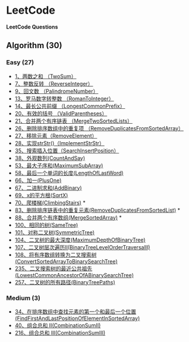 # LeetCode

**LeetCode Questions**

## Algorithm (30)

### Easy (27)
- [1、两数之和 （TwoSum）](src/algorithm/easy/TwoSum.java)
- [7、整数反转 （ReverseInteger）](src/algorithm/easy/ReverseInteger.java)
- [9、回文数 （PalindromeNumber）](src/algorithm/easy/PalindromeNumber.java)
- [13、罗马数字转整数 （RomanToInteger）](src/algorithm/easy/RomanToInteger.java)
- [14、最长公共前缀 （LongestCommonPrefix）](src/algorithm/easy/LongestCommonPrefix.java)
- [20、有效的括号 （ValidParentheses）](src/algorithm/easy/ValidParentheses.java)
- [21、合并两个有序链表 （MergeTwoSortedLists）](src/algorithm/easy/MergeTwoSortedLists.java)
- [26、删除排序数组中的重复项 （RemoveDuplicatesFromSortedArray）](src/algorithm/easy/RemoveDuplicatesFromSortedArray.java)
- [27、移除元素（RemoveElement）](src/algorithm/easy/RemoveElement.java)
- [28、实现strStr()（ImplementStrStr）](src/algorithm/easy/ImplementStrStr.java)
- [35、搜索插入位置（SearchInsertPosition）](src/algorithm/easy/SearchInsertPosition.java)
- [38、外观数列(CountAndSay)](src/algorithm/easy/CountAndSay.java)
- [53、最大子序和(MaximumSubArray)](src/algorithm/easy/MaximumSubArray.java)
- [58、最后一个单词的长度(LengthOfLastWord)](src/algorithm/easy/LengthOfLastWord.java)
- [66、加一(PlusOne)](src/algorithm/easy/PlusOne.java)
- [67、二进制求和(AddBinary)](src/algorithm/easy/AddBinary.java)
- [69、x的平方根(SqrtX)](src/algorithm/easy/SqrtX.java)
- [70、爬楼梯(ClimbingStairs)](src/algorithm/easy/ClimbingStairs.java) *
- [83、删除排序链表中的重复元素(RemoveDuplicatesFromSortedList)](src/algorithm/easy/RemoveDuplicatesFromSortedList.java) *
- [88、合并两个有序数组(MergeSortedArray)](src/algorithm/easy/MergeSortedArray.java) *
- [100、相同的树(SameTree)](src/algorithm/easy/SameTree.java)
- [101、对称二叉树(SymmetricTree)](src/algorithm/easy/SymmetricTree.java)
- [104、二叉树的最大深度(MaximumDepthOfBinaryTree)](src/algorithm/easy/MaximumDepthOfBinaryTree.java)
- [107、二叉树层次遍历II(BinaryTreeLevelOrderTraversalII)](src/algorithm/easy/BinaryTreeLevelOrderTraversalII.java)
- [108、将有序数组转换为二叉搜索树(ConvertSortedArrayToBinarySearchTree)](src/algorithm/easy/ConvertSortedArrayToBinarySearchTree.java)
- [235、二叉搜索树的最近公共祖先(LowestCommonAncestorOfABinarySearchTree)](src/algorithm/easy/LowestCommonAncestorOfABinarySearchTree.java)
- [257、二叉树的所有路径(BinaryTreePaths)](src/algorithm/easy/BinaryTreePaths.java)

### Medium (3)
- [34、在排序数组中查找元素的第一个和最后一个位置(FindFirstAndLastPositionOfElementInSortedArray)](src/algorithm/medium/FindFirstAndLastPositionOfElementInSortedArray.java)
- [40、组合总和 II(CombinationSumII)](src/algorithm/medium/CombinationSumII.java)
- [216、组合总和 III(CombinationSumIII)](src/algorithm/medium/CombinationSumIII.java)
